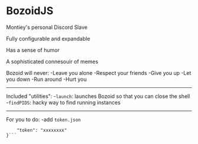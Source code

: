 # BozoidJS

Montiey's personal Discord Slave

Fully configurable and expandable

Has a sense of humor

A sophisticated connesouir of memes


Bozoid will never:
-Leave you alone
-Respect your friends
-Give you up
-Let you down
-Run around
-Hurt you

---

Included "utilities":
-`launch`: launches Bozoid so that you can close the shell
-`findPIDS`: hacky way to find running instances

---

For you to do:
-add `token.json`

```{
	"token": "xxxxxxxx"
}```


